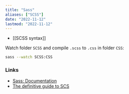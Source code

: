 ```yaml
---
title: "Sass"
aliases: ["SCSS"]
date: "2022-11-12"
lastmod: "2022-11-12"
---
```


- [[SCSS syntax]]

Watch folder `SCSS` and compile `.scss` to `.css` in folder `CSS`:
```bash
sass --watch SCSS:CSS
```

### Links
- [Sass: Documentation](https://sass-lang.com/documentation/)
- [The definitive guide to SCS](https://blog.logrocket.com/the-definitive-guide-to-scss/)